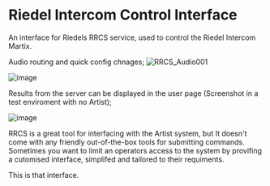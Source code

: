 # Riedel Intercom Control Interface
An interface for Riedels RRCS service, used to control the Riedel Intercom Martix.

Audio routing and quick config chnages;
![RRCS_Audio001](https://github.com/Bencosterton/Riedel_Intercom_Control_Interface/assets/21957617/3e0d7d87-476b-4f5b-9890-486fbdac3327)


![image](https://user-images.githubusercontent.com/21957617/234485541-5d1762fa-134b-4952-b5f8-bda6c5bfa0af.png)

Results from the server can be displayed in the user page (Screenshot in a test enviroment with no Artist);

![image](https://user-images.githubusercontent.com/21957617/234485706-89bf1842-91c9-4d7b-946c-7aae06dd9731.png)


RRCS is a great tool for interfacing with the Artist system, but It doesn't come with any friendly out-of-the-box tools for submitting commands.
Sometimes you want to limit an operators access to the system by provifing a cutomised interface, simplifed and tailored to their requiments.

This is that interface.
